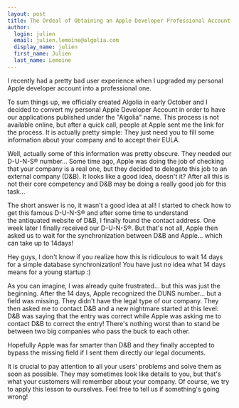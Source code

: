 ```yaml
---
layout: post
title: The Ordeal of Obtaining an Apple Developer Professional Account
author:
  login: julien
  email: julien.lemoine@algolia.com
  display_name: julien
  first_name: Julien
  last_name: Lemoine
---
```


I recently had a pretty bad user experience when I upgraded my personal Apple
developer account into a professional one.

To sum things up, we officially created Algolia in early October and I decided
to convert my personal Apple Developer Account in order to have our
applications published under the "Algolia" name. This process is not available
online, but after a quick call, people at Apple sent me the link for the
process. It is actually pretty simple: They just need you to fill some
information about your company and to accept their EULA.

Well, actually some of this information was pretty obscure. They needed our
D-U-N-S® number... Some time ago, Apple was doing the job of checking that
your company is a real one, but they decided to delegate this job to an
external company (D&B). It looks like a good idea, doesn't it? After all this
is not their core competency and D&B may be doing a really good job for this
task...

The short answer is no, it wasn't a good idea at all! I started to check how
to get this famous D-U-N-S® and after some time to understand the antiquated
website of D&B, I finally found the contact address. One week later I finally
received our D-U-N-S®. But that's not all, Apple then asked us to wait for the
synchronization between D&B and Apple... which can take up to 14days!

Hey guys, I don't know if you realize how this is ridiculous to wait 14 days
for a simple database synchronization! You have just no idea what 14 days
means for a young startup :)

As you can imagine, I was already quite frustrated... but this was just the
beginning. After the 14 days, Apple recognized the DUNS number... but a field
was missing. They didn't have the legal type of our company. They then asked
me to contact D&B and a new nightmare started at this level: D&B was saying
that the entry was correct while Apple was asking me to contact D&B to correct
the entry! There's nothing worst than to stand be between two big companies
who pass the buck to each other.

Hopefully Apple was far smarter than D&B and they finally accepted to bypass
the missing field if I sent them directly our legal documents.

It is crucial to pay attention to all your users' problems and solve them as
soon as possible. They may sometimes look like details to you, but that's what
your customers will remember about your company. Of course, we try to apply
this lesson to ourselves. Feel free to tell us if something's going wrong!


